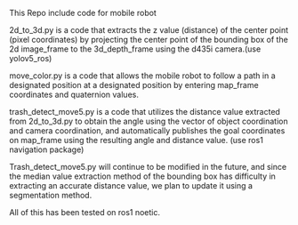 This Repo include code for mobile robot

2d_to_3d.py is a code that extracts the z value (distance) of the center point (pixel coordinates) by projecting the center point of the bounding box of the 2d image_frame to the 3d_depth_frame using the d435i camera.(use yolov5_ros)

move_color.py is a code that allows the mobile robot to follow a path in a designated position at a designated position by entering map_frame coordinates and quaternion values.

trash_detect_move5.py is a code that utilizes the distance value extracted from 2d_to_3d.py to obtain the angle using the vector of object coordination and camera coordination, and automatically publishes the goal coordinates on map_frame using the resulting angle and distance value. (use ros1 navigation package)

Trash_detect_move5.py will continue to be modified in the future, and since the median value extraction method of the bounding box has difficulty in extracting an accurate distance value, we plan to update it using a segmentation method.

All of this has been tested on ros1 noetic.
